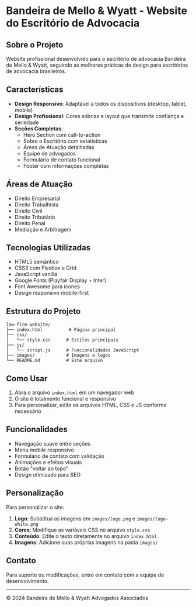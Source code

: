 # Bandeira de Mello & Wyatt - Website do Escritório de Advocacia

## Sobre o Projeto

Website profissional desenvolvido para o escritório de advocacia Bandeira de Mello & Wyatt, seguindo as melhores práticas de design para escritórios de advocacia brasileiros.

## Características

- **Design Responsivo**: Adaptável a todos os dispositivos (desktop, tablet, mobile)
- **Design Profissional**: Cores sóbrias e layout que transmite confiança e seriedade
- **Seções Completas**:
  - Hero Section com call-to-action
  - Sobre o Escritório com estatísticas
  - Áreas de Atuação detalhadas
  - Equipe de advogados
  - Formulário de contato funcional
  - Footer com informações completas

## Áreas de Atuação

- Direito Empresarial
- Direito Trabalhista
- Direito Civil
- Direito Tributário
- Direito Penal
- Mediação e Arbitragem

## Tecnologias Utilizadas

- HTML5 semântico
- CSS3 com Flexbox e Grid
- JavaScript vanilla
- Google Fonts (Playfair Display + Inter)
- Font Awesome para ícones
- Design responsivo mobile-first

## Estrutura do Projeto

```
law-firm-website/
├── index.html          # Página principal
├── css/
│   └── style.css      # Estilos principais
├── js/
│   └── script.js      # Funcionalidades JavaScript
├── images/            # Imagens e logos
└── README.md          # Este arquivo
```

## Como Usar

1. Abra o arquivo `index.html` em um navegador web
2. O site é totalmente funcional e responsivo
3. Para personalizar, edite os arquivos HTML, CSS e JS conforme necessário

## Funcionalidades

- Navegação suave entre seções
- Menu mobile responsivo
- Formulário de contato com validação
- Animações e efeitos visuais
- Botão "voltar ao topo"
- Design otimizado para SEO

## Personalização

Para personalizar o site:

1. **Logo**: Substitua as imagens em `images/logo.png` e `images/logo-white.png`
2. **Cores**: Modifique as variáveis CSS no arquivo `style.css`
3. **Conteúdo**: Edite o texto diretamente no arquivo `index.html`
4. **Imagens**: Adicione suas próprias imagens na pasta `images/`

## Contato

Para suporte ou modificações, entre em contato com a equipe de desenvolvimento.

---

© 2024 Bandeira de Mello & Wyatt Advogados Associados
